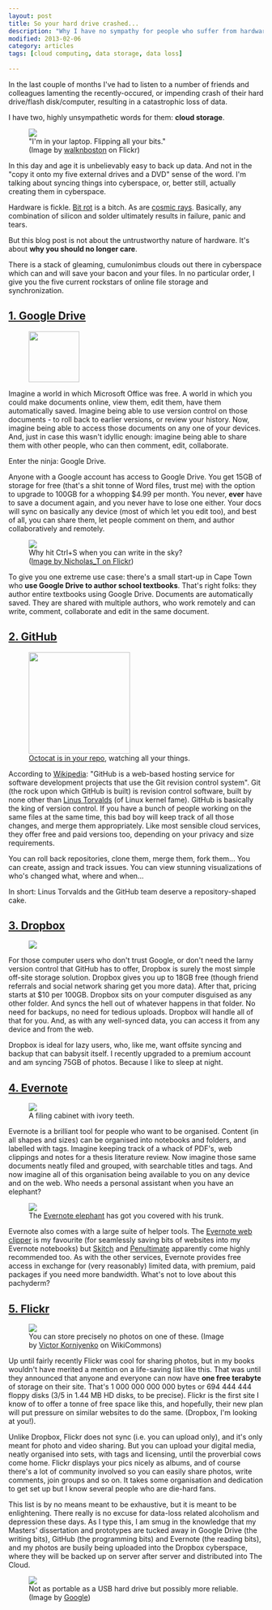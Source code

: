 ```yaml
---
layout: post
title: So your hard drive crashed...
description: "Why I have no sympathy for people who suffer from hardware-related data loss, and what cloud tools people should be using instead."
modified: 2013-02-06
category: articles
tags: [cloud computing, data storage, data loss]
 
---
```


In the last couple of months I've had to listen to a number of friends and colleagues lamenting the recently-occured, or impending crash of their hard drive/flash disk/computer, resulting in a catastrophic loss of data.

I have two, highly unsympathetic words for them: <b>cloud storage</b>.
 
<div class="col-md-4 col-xs-6 image right">
<figure><a href="http://farm6.staticflickr.com/5094/5472536812_c2dd4e93f6.jpg" data-lightbox="drive"><img src="http://farm6.staticflickr.com/5094/5472536812_c2dd4e93f6.jpg"></a>
<figcaption>"I'm in your laptop. Flipping all your bits."<br />
(Image by <a href="http://www.flickr.com/photos/walkn/" target="_blank">walknboston</a>&nbsp;on Flickr)</figcaption>
</figure>
</div>

In this day and age it is unbelievably easy to back up data. And not in the "copy it onto my five external drives and a DVD" sense of the word. I'm talking about syncing things into cyberspace, or, better still, actually creating them in cyberspace.

Hardware is fickle. <a href="http://en.wikipedia.org/wiki/Bit_rot" target="_blank">Bit rot</a> is a bitch. As are <a href="http://en.wikipedia.org/wiki/Cosmic_rays" target="_blank">cosmic rays</a>.
Basically, any combination of silicon and solder ultimately results in failure, panic and tears.

But this blog post is not about the untrustworthy nature of hardware. It's about <b>why you should no longer care</b>.

There is a stack of gleaming, cumulonimbus clouds out there in cyberspace which can and will save your bacon and your files. In no particular order, I give you the five current rockstars of online file storage and synchronization.
<h2>
<a href="https://drive.google.com/" target="_blank">1. Google Drive </a></h2>

<div class="col-md-3 image">
<figure><img src="http://upload.wikimedia.org/wikipedia/commons/thumb/a/ad/Logo_of_Google_Drive.svg/600px-Logo_of_Google_Drive.svg.png" height="100" width="100" /></figure></div>Imagine a world in which Microsoft Office was free. A world in which you could make documents online, view them, edit them, have them automatically saved. Imagine being able to use version control on those documents - to roll back to earlier versions, or review your history. Now, imagine being able to access those documents on any one of your devices. And, just in case this wasn't idyllic enough: imagine being able to share them with other people, who can then comment, edit, collaborate.

Enter the ninja: Google Drive.

Anyone with a Google account has access to Google Drive. You get 15GB of storage for free (that's a shit tonne of Word files, trust me) with the option to upgrade to 100GB for a whopping $4.99 per month. You never, <b>ever</b> have to save a document again, and you never have to lose one either. Your docs will sync on basically any device (most of which let you edit too), and best of all, you can share them, let people comment on them, and author collaboratively and remotely.

<div class="col-md-5 right image">
<figure><a href="http://farm2.staticflickr.com/1191/543334336_dc24ebe65e_z.jpg" data-lightbox="cloud"><img src="http://farm2.staticflickr.com/1191/543334336_dc24ebe65e_z.jpg"/></a><figcaption>Why hit Ctrl+S when you can write in the sky?<br />
(<a href="http://www.flickr.com/photos/nicholas_t/" target="_blank">Image by  Nicholas_T on Flickr</a>)</figcaption></figure></div>

To give you one extreme use case: there's a small start-up in Cape Town who <b>use Google Drive to author school textbooks</b>. That's right folks: they author entire textbooks using Google Drive. Documents are automatically saved. They are shared with multiple authors, who work remotely and can write, comment, collaborate and edit in the same document.
<h2>
<a href="https://github.com/" target="_blank">2. GitHub</a></h2>

<div class="col-md-3 image right">
<figure><img src="https://github.global.ssl.fastly.net/images/modules/logos_page/Octocat.png" width="200" /><figcaption><a href="https://github.com/" target="_blank">Octocat is in your repo</a>, watching all your things.</figcaption></figure>
</div>According to&nbsp;<a href="http://en.wikipedia.org/wiki/Github" target="_blank">Wikipedia</a>:&nbsp;"GitHub is a web-based hosting service for software development projects that use the Git revision control system". Git (the rock upon which GitHub is built) is revision control software, built by none other than <a href="http://en.wikipedia.org/wiki/Linus_Torvalds" target="_blank">Linus Torvalds</a>&nbsp;(of Linux kernel fame). GitHub is basically the king of version control. If you have a bunch of people working on the same files at the same time, this bad boy will keep track of all those changes, and merge them appropriately. Like most sensible cloud services, they offer free and paid versions too, depending on your privacy and size requirements.


You can roll back repositories, clone them, merge them, fork them... You can create, assign and track issues. You can view stunning visualizations of who's changed what, where and when...

In short: Linus Torvalds and the GitHub team deserve a repository-shaped cake.

<h2>
<a href="https://www.dropbox.com/">3. Dropbox</a></h2>
<div class="col-md-3 image">
<figure><img src="{{ site.url }}/images/dropbox-logos_dropbox-vertical-blue.png"/></figure>
</div>
For those computer users who don't trust Google, or don't need the larny version control that GitHub has to offer, Dropbox is surely the most simple off-site storage solution. Dropbox gives you up to 18GB free (though friend referrals and social network sharing get you more data). After that, pricing starts at $10 per 100GB. Dropbox sits on your computer disguised as any other folder. And syncs the hell out of whatever happens in that folder. No need for backups, no need for tedious uploads. Dropbox will handle all of that for you. And, as with any well-synced data, you can access it from any device and from the web.


Dropbox is ideal for lazy users, who, like me, want offsite syncing and backup that can babysit itself. I recently upgraded to a premium account and am syncing 75GB of photos. Because I like to sleep at night. 

<h2>
<a href="https://evernote.com/">4. Evernote</a></h2>
<div class="col-md-4 col-xs-md-6 image">
<figure><a href="{{ site.url }}/images/elephant.JPG" data-lightbox="ellie"><img src="{{ site.url }}/images/elephant.JPG"/></a>
<figcaption>A filing cabinet with ivory teeth.</figcaption>
</figure>
</div>
Evernote is a brilliant tool for people who want to be organised. Content (in all shapes and sizes) can be organised into notebooks and folders, and labelled with tags. Imagine keeping track of a whack of PDF's, web clippings and notes for a thesis literature review. Now imagine those same documents neatly filed and grouped, with searchable titles and tags. And now imagine all of this organisation being available to you on any device and on the web. Who needs a personal assistant when you have an elephant?

<div class="col-md-3 image right">
<figure><img src="http://evernote.com/media/img/logos/evernote_logo_4c-sm.png" />
<figcaption>The <a href="http://evernote.com/" target="_blank">Evernote elephant</a> has got you covered with his trunk.</figcaption></figure>
</div>
Evernote also comes with a large suite of helper tools. The <a href="http://evernote.com/webclipper/" target="_blank">Evernote web clipper</a> is my favourite (for seamlessly saving bits of websites into my Evernote notebooks) but <a href="http://evernote.com/skitch/" target="_blank">Skitch</a>&nbsp;and <a href="http://evernote.com/penultimate/" target="_blank">Penultimate</a>&nbsp;apparently come highly
recommended too. As with the other services, Evernote provides free access in exchange for (very reasonably) limited data, with premium, paid packages if you need more bandwidth. What's not to love about this pachyderm?




<h2>
<a href="http://www.flickr.com/" target="_blank">5. Flickr</a></h2>

<div class="col-md-4 image">
<figure><a href="http://upload.wikimedia.org/wikipedia/commons/thumb/7/78/Floppy_disc.jpg/794px-Floppy_disc.jpg" data-lightbox="stiffy"><img src="http://upload.wikimedia.org/wikipedia/commons/thumb/7/78/Floppy_disc.jpg/794px-Floppy_disc.jpg"/></a><figcaption>You can store precisely no photos on one of these. (Image by&nbsp;<a href="http://en.wikipedia.org/wiki/File:Floppy_disc.jpg" target="_blank">Victor Korniyenko</a> on WikiCommons)</figcaption></figure>
</div>
Up until fairly recently Flickr was cool for sharing photos, but in my books wouldn't have merited a mention on a life-saving list like this. That was until they announced that anyone and everyone can now have <b>one free terabyte</b> of storage on their site. That's 1 000 000 000 000 bytes or 694 444 444 floppy disks (3/5 in 1.44 MB HD disks, to be precise). Flickr is the first site I know of to offer a tonne of free space like this, and hopefully, their new plan will put pressure on similar websites to do the same. (Dropbox, I'm looking at you!).


Unlike Dropbox, Flickr does not sync (i.e. you can upload only), and it's only meant for photo and video sharing. But you can upload your digital media, neatly organised into sets, with tags and licensing, until the proverbial cows come home. Flickr displays your pics nicely as albums, and of course there's a lot of community involved so you can easily share photos, write comments, join groups and so on. It takes some organisation and dedication to get set up but I know several people who are die-hard fans.

This list is by no means meant to be exhaustive, but it is meant to be enlightening. There really is no excuse for data-loss related alcoholism and depression these days. As I type this, I am smug in the knowledge that my Masters' dissertation and prototypes are tucked away in Google Drive (the writing bits), GitHub (the programming bits) and Evernote (the reading bits), and my photos are busily being uploaded into the Dropbox cyberspace, where they will be backed up on server after server and distributed into The Cloud.

<div class="col-md-5 image center">
<figure><a href="http://www.google.com/about/datacenters/gallery/images/_2000/CBF_009.jpg" data-lightbox="google"><img border="0" src="http://www.google.com/about/datacenters/gallery/images/_2000/CBF_009.jpg"/></a><figcaption>Not as portable as a USB hard drive but possibly more reliable.<br />
(Image by&nbsp;<a href="http://www.google.com/about/datacenters/gallery/#/tech/2" target="_blank">Google</a>)</figcaption></figure></div>


